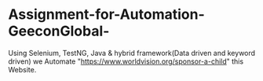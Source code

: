 # Assignment-for-Automation-GeeconGlobal-
Using Selenium, TestNG, Java &amp; hybrid framework(Data driven and keyword driven) we Automate "https://www.worldvision.org/sponsor-a-child" this Website.
